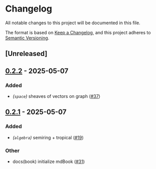 # Changelog
All notable changes to this project will be documented in this file.

The format is based on [Keep a Changelog](https://keepachangelog.com/en/1.0.0/),
and this project adheres to [Semantic Versioning](https://semver.org/spec/v2.0.0.html).

## [Unreleased]

## [0.2.2](https://github.com/harnesslabs/harness/compare/harness-algebra-v0.2.1...harness-algebra-v0.2.2) - 2025-05-07

### Added
- *(`space`)* sheaves of vectors on graph ([#37](https://github.com/harnesslabs/harness/pull/37))

## [0.2.1](https://github.com/harnesslabs/harness/compare/harness-algebra-v0.2.0...harness-algebra-v0.2.1) - 2025-05-07

### Added
- *(`algebra`)* semiring + tropical ([#19](https://github.com/harnesslabs/harness/pull/19))

### Other
- docs(book) initialize mdBook ([#31](https://github.com/harnesslabs/harness/pull/31))
